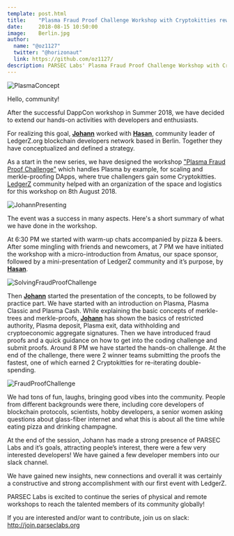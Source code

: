 ```yaml
---
template: post.html
title:    "Plasma Fraud Proof Challenge Workshop with Cryptokitties rewards"
date:     2018-08-15 10:50:00
image:    Berlin.jpg
author:
  name: "@oz1127"
  twitter: "@horizonaut"
  link: https://github.com/oz1127/
description: PARSEC Labs' Plasma Fraud Proof Challenge Workshop with Cryptokitties rewards
---
```


<img src="/img/blog/PlasmaConcept.jpg" alt="PlasmaConcept">

Hello, community!

After the successful DappCon workshop in Summer 2018, we have decided to extend our hands-on activities with developers and enthusiasts. 

For realizing this goal, <b><a href="https://github.com/johannbarbie">Johann</a></b> worked with <b><a href="https://github.com/oz1127/">Hasan</a></b>, community leader of LedgerZ.org blockchain developers network based in Berlin. Together they have conceptualized and defined a strategy. 

As a start in the new series, we have designed the workshop <a href="https://blockchainweek.berlin/events/ledgerz-plasma-fraud-proof-challenge/">"Plasma Fraud Proof Challenge"</a> which handles Plasma by example, for scaling and merkle-proofing DApps, where true challengers gain some Cryptokitties. <a href="https://www.meetup.com/ledgerz/events/">LedgerZ</a> community helped with an organization of the space and logistics for this workshop on 8th August 2018.

<img src="/img/blog/JohannPresenting.jpg" alt="JohannPresenting">

The event was a success in many aspects. Here's a short summary of what we have done in the workshop. 

At 6:30 PM we started with warm-up chats accompanied by pizza & beers. After some mingling with friends and newcomers, at 7 PM we have initiated the workshop with a micro-introduction from Amatus, our space sponsor, followed by a mini-presentation of LedgerZ community and it’s purpose, by <b><a href="https://github.com/oz1127/">Hasan</a></b>.

<img src="/img/blog/SolvingFraudProofChallenge.jpg" alt="SolvingFraudProofChallenge">

Then <b><a href="https://github.com/johannbarbie">Johann</a></b> started the presentation of the concepts, to be followed by practice part. We have started with an introduction on Plasma, Plasma Classic and Plasma Cash. While explaining the basic concepts of merkle-trees and merkle-proofs, <b><a href="https://github.com/johannbarbie">Johann</a></b> has shown the basics of restricted authority, Plasma deposit, Plasma exit, data withholding and cryptoeconomic aggregate signatures. Then we have introduced fraud proofs and a quick guidance on how to get into the coding challenge and submit proofs. Around 8 PM we have started the hands-on challenge. At the end of the challenge, there were 2 winner teams submitting the proofs the fastest, one of which earned 2 Cryptokitties for re-iterating double-spending.

<img src="/img/blog/FraudProofChallenge.jpg" alt="FraudProofChallenge">

We had tons of fun, laughs, bringing good vibes into the community. People from different backgrounds were there, including core developers of blockchain protocols, scientists, hobby developers, a senior women asking questions about glass-fiber internet and what this is about all the time while eating pizza and drinking champagne.

At the end of the session, Johann has made a strong presence of PARSEC Labs and it’s goals, attracting people’s interest, there were a few very interested developers! We have gained a few developer members into our slack channel.

We have gained new insights, new connections and overall it was certainly a constructive and strong accomplishment with our first event with LedgerZ.

PARSEC Labs is excited to continue the series of physical and remote workshops to reach the talented members of its community globally!

If you are interested and/or want to contribute, join us on slack: http://join.parseclabs.org
